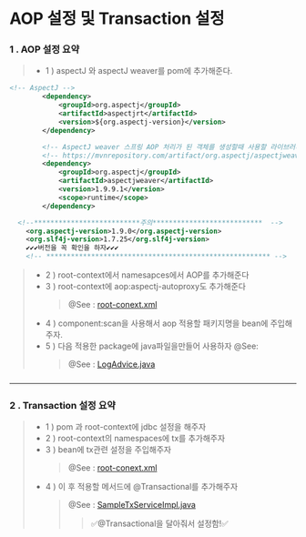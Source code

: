<h1>AOP 설정 및 Transaction 설정</h1>

<h3>1 . AOP 설정 요약</h3>

> - 1 ) aspectJ 와 aspectJ weaver를 pom에 추가해준다.

```xml
<!-- AspectJ -->
		<dependency>
			<groupId>org.aspectj</groupId>
			<artifactId>aspectjrt</artifactId>
			<version>${org.aspectj-version}</version>
		</dependency>

		<!-- AspectJ weaver 스프링 AOP 처리가 된 객체를 생성할때 사용할 라이브러리 -->
		<!-- https://mvnrepository.com/artifact/org.aspectj/aspectjweaver -->
		<dependency>
		    <groupId>org.aspectj</groupId>
		    <artifactId>aspectjweaver</artifactId>
		    <version>1.9.9.1</version>
		    <scope>runtime</scope>
		</dependency>

  <!--**************************주의***************************  -->
    <org.aspectj-version>1.9.0</org.aspectj-version>
    <org.slf4j-version>1.7.25</org.slf4j-version>
    ✔✔✔버전을 꼭 확인을 하자✔✔✔
    <!-- ******************************************************* -->

```

> - 2 ) root-context에서 namesapces에서 AOP를 추가해준다
> - 3 ) root-context에 aop:aspectj-autoproxy도 추가해준다
>   > @See : [root-conext.xml](https://github.com/edel1212/springStudy/blob/main/ex02/src/main/webapp/WEB-INF/spring/root-context.xml)
> - 4 ) component:scan을 사용해서 aop 적용할 패키지명을 bean에 주입해주자.
> - 5 ) 다음 적용한 package에 java파일을만들어 사용하자 @See:
>   > @See : [LogAdvice.java](https://github.com/edel1212/springStudy/blob/main/ex02/src/main/java/org/zerock/aop/LogAdvice.java)

<hr style="margin:25px 0 25px 0"/>

<h3>2 . Transaction 설정 요약</h3>

> - 1 ) pom 과 root-context에 jdbc 설정을 해주자
> - 2 ) root-context의 namespaces에 tx를 추가해주자
> - 3 ) bean에 tx관련 설정을 주입해주자
>   > @See : [root-conext.xml](https://github.com/edel1212/springStudy/blob/main/ex02/src/main/webapp/WEB-INF/spring/root-context.xml)
> - 4 ) 이 후 적용할 메서드에 @Transactional를 추가해주자
>   > @See : [SampleTxServiceImpl.java](https://github.com/edel1212/springStudy/blob/main/ex02/src/main/java/org/zerock/service/SampleTxServiceImpl.java)
>   >
>   > > ✅@Transactional을 달아줘서 설정함!✅
